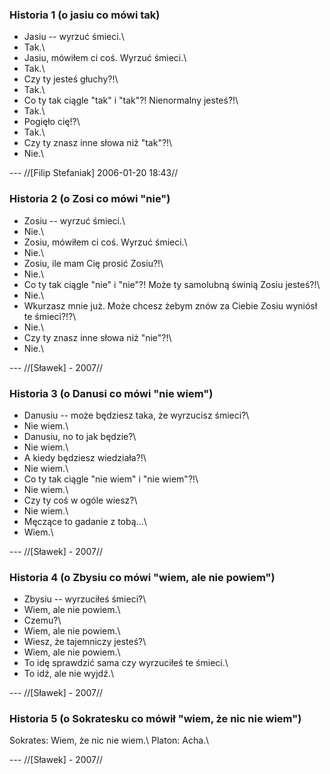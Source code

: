 ###  Historia 1 (o jasiu co mówi tak)

- Jasiu -- wyrzuć śmieci.\\
- Tak.\\
- Jasiu, mówiłem ci coś. Wyrzuć śmieci.\\
- Tak.\\
- Czy ty jesteś głuchy?!\\
- Tak.\\
- Co ty tak ciągle "tak" i "tak"?! Nienormalny jesteś?!\\
- Tak.\\
- Pogięło cię!?\\
- Tak.\\
- Czy ty znasz inne słowa niż "tak"?!\\
- Nie.\\

 --- //[Filip Stefaniak] 2006-01-20 18:43//

###  Historia 2 (o Zosi co mówi "nie")

- Zosiu -- wyrzuć śmieci.\\
- Nie.\\
- Zosiu, mówiłem ci coś. Wyrzuć śmieci.\\
- Nie.\\
- Zosiu, ile mam Cię prosić Zosiu?!\\
- Nie.\\
- Co ty tak ciągle "nie" i "nie"?! Może ty samolubną świnią Zosiu jesteś?!\\
- Nie.\\
- Wkurzasz mnie już. Może chcesz żebym znów za Ciebie Zosiu wyniósł te śmieci?!?\\
- Nie.\\
- Czy ty znasz inne słowa niż "nie"?!\\
- Nie.\\

 --- //[Sławek] - 2007//

###  Historia 3 (o Danusi co mówi "nie wiem")

- Danusiu -- może będziesz taka, że wyrzucisz śmieci?\\
- Nie wiem.\\
- Danusiu, no to jak będzie?\\
- Nie wiem.\\
- A kiedy będziesz wiedziała?!\\
- Nie wiem.\\
- Co ty tak ciągle "nie wiem" i "nie wiem"?!\\
- Nie wiem.\\
- Czy ty coś w ogóle wiesz?\\
- Nie wiem.\\
- Męczące to gadanie z tobą...\\
- Wiem.\\

 --- //[Sławek] - 2007//

###  Historia 4 (o Zbysiu co mówi "wiem, ale nie powiem")

- Zbysiu -- wyrzuciłeś śmieci?\\
- Wiem, ale nie powiem.\\
- Czemu?\\
- Wiem, ale nie powiem.\\
- Wiesz, że tajemniczy jesteś?\\
- Wiem, ale nie powiem.\\
- To idę sprawdzić sama czy wyrzuciłeś te śmieci.\\
- To idź, ale nie wyjdź.\\

 --- //[Sławek] - 2007//

###  Historia 5 (o Sokratesku co mówił "wiem, że nic nie wiem")

Sokrates: Wiem, że nic nie wiem.\\
Platon: Acha.\\

 --- //[Sławek] - 2007//

